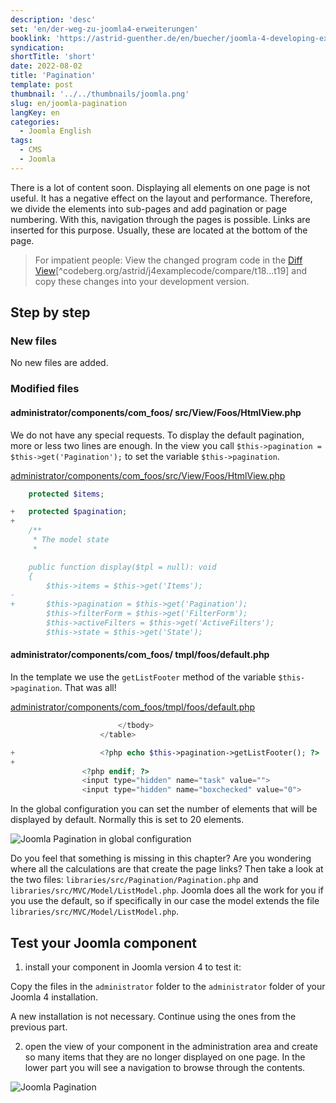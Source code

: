 ```yaml
---
description: 'desc'
set: 'en/der-weg-zu-joomla4-erweiterungen'
booklink: 'https://astrid-guenther.de/en/buecher/joomla-4-developing-extensions'
syndication:
shortTitle: 'short'
date: 2022-08-02
title: 'Pagination'
template: post
thumbnail: '../../thumbnails/joomla.png'
slug: en/joomla-pagination
langKey: en
categories:
  - Joomla English
tags:
  - CMS
  - Joomla
---
```












There is a lot of content soon. Displaying all elements on one page is not useful. It has a negative effect on the layout and performance. Therefore, we divide the elements into sub-pages and add pagination or page numbering. With this, navigation through the pages is possible. Links are inserted for this purpose. Usually, these are located at the bottom of the page.<!-- \index{pagination} -->

> For impatient people: View the changed program code in the [Diff View](https://codeberg.org/astrid/j4examplecode/compare/t18...t19)[^codeberg.org/astrid/j4examplecode/compare/t18...t19] and copy these changes into your development version.

## Step by step

### New files

No new files are added.

### Modified files

<!-- prettier-ignore -->
#### administrator/components/com_foos/ src/View/Foos/HtmlView.php

We do not have any special requests. To display the default pagination, more or less two lines are enough. In the view you call
`$this->pagination = $this->get('Pagination');` to set the variable `$this->pagination`.

[administrator/components/com_foos/src/View/Foos/HtmlView.php](https://codeberg.org/astrid/j4examplecode/src/branch/t19/src/administrator/components/com_foos/src/View/Foos/HtmlView.php)

```php {diff}
 	protected $items;

+	protected $pagination;
+
 	/**
 	 * The model state
 	 *

 	public function display($tpl = null): void
 	{
 		$this->items = $this->get('Items');
-
+		$this->pagination = $this->get('Pagination');
 		$this->filterForm = $this->get('FilterForm');
 		$this->activeFilters = $this->get('ActiveFilters');
 		$this->state = $this->get('State');

```

<!-- prettier-ignore -->
#### administrator/components/com_foos/ tmpl/foos/default.php

In the template we use the `getListFooter` method of the variable `$this->pagination`. That was all!

[administrator/components/com_foos/tmpl/foos/default.php](https://codeberg.org/astrid/j4examplecode/src/branch/t19/src/administrator/components/com_foos/tmpl/foos/default.php)

```php {diff}
 						</tbody>
 					</table>

+					<?php echo $this->pagination->getListFooter(); ?>
+
 				<?php endif; ?>
 				<input type="hidden" name="task" value="">
 				<input type="hidden" name="boxchecked" value="0">

```

In the global configuration you can set the number of elements that will be displayed by default. Normally this is set to 20 elements.

![Joomla Pagination in global configuration](/images/j4x23x2.png)

Do you feel that something is missing in this chapter? Are you wondering where all the calculations are that create the page links? Then take a look at the two files: `libraries/src/Pagination/Pagination.php` and `libraries/src/MVC/Model/ListModel.php`. Joomla does all the work for you if you use the default, so if specifically in our case the model extends the file `libraries/src/MVC/Model/ListModel.php`.

## Test your Joomla component

1. install your component in Joomla version 4 to test it:

Copy the files in the `administrator` folder to the `administrator` folder of your Joomla 4 installation.

A new installation is not necessary. Continue using the ones from the previous part.

2. open the view of your component in the administration area and create so many items that they are no longer displayed on one page. In the lower part you will see a navigation to browse through the contents.

![Joomla Pagination](/images/j4x23x1.png)
<img src="https://vg08.met.vgwort.de/na/5061650d6c764e02bb5f0b909fdc258d" width="1" height="1" alt="">
